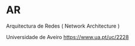 # AR
Arquitectura de Redes ( Network Architecture )

Universidade de Aveiro 
https://www.ua.pt/uc/2228


